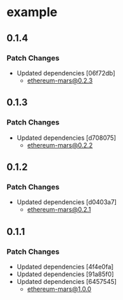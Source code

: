 # example

## 0.1.4

### Patch Changes

- Updated dependencies [06f72db]
  - ethereum-mars@0.2.3

## 0.1.3

### Patch Changes

- Updated dependencies [d708075]
  - ethereum-mars@0.2.2

## 0.1.2

### Patch Changes

- Updated dependencies [d0403a7]
  - ethereum-mars@0.2.1

## 0.1.1

### Patch Changes

- Updated dependencies [4f4e0fa]
- Updated dependencies [91a85f0]
- Updated dependencies [6457545]
  - ethereum-mars@1.0.0

